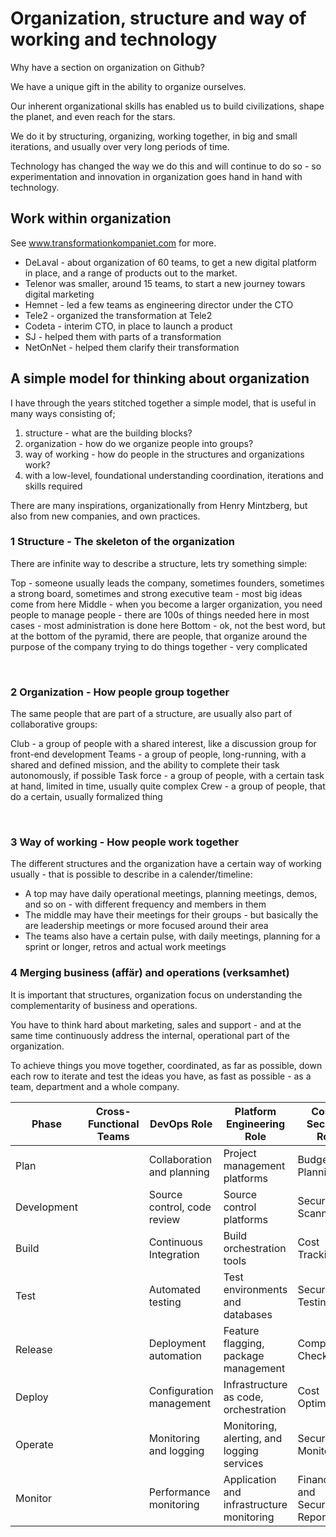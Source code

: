 # Organization, structure and way of working and technology

Why have a section on organization on Github?

We have a unique gift in the ability to organize ourselves.

Our inherent organizational skills has enabled us to build civilizations, shape the planet, and even reach for the stars.

We do it by structuring, organizing, working together, in big and small iterations, and usually over very long periods of time.

Technology has changed the way we do this and will continue to do so - so experimentation and innovation in organization goes hand in hand with technology.

## Work within organization

See www.transformationkompaniet.com for more.

- DeLaval - about organization of 60 teams, to get a new digital platform in place, and a range of products out to the market.
- Telenor was smaller, around 15 teams, to start a new journey towars digital marketing
- Hemnet - led a few teams as engineering director under the CTO
- Tele2 - organized the transformation at Tele2
- Codeta - interim CTO, in place to launch a product
- SJ - helped them with parts of a transformation
- NetOnNet - helped them clarify their transformation

## A simple model for thinking about organization

I have through the years stitched together a simple model, that is useful in many ways consisting of;

1. structure - what are the building blocks?
2. organization - how do we organize people into groups?
3. way of working - how do people in the structures and organizations work?
4. with a low-level, foundational understanding coordination, iterations and skills required

There are many inspirations, organizationally from Henry Mintzberg, but also from new companies, and own practices.

### 1 Structure - The skeleton of the organization

There are infinite way to describe a structure, lets try something simple:

Top - someone usually leads the company, sometimes founders, sometimes a strong board, sometimes and strong executive team - most big ideas come from here
Middle - when you become a larger organization, you need people to manage people - there are 100s of things needed here in most cases - most administration is done here
Bottom - ok, not the best word, but at the bottom of the pyramid, there are people, that organize around the purpose of the company trying to do things together - very complicated

<br>

### 2 Organization - How people group together

The same people that are part of a structure, are usually also part of collaborative groups:

Club - a group of people with a shared interest, like a discussion group for front-end development
Teams - a group of people, long-running, with a shared and defined mission, and the ability to complete their task autonomously, if possible
Task force - a group of people, with a certain task at hand, limited in time, usually quite complex
Crew - a group of people, that do a certain, usually formalized thing

<br>

### 3 Way of working - How people work together

The different structures and the organization have a certain way of working usually - that is possible to describe in a calender/timeline:

- A top may have daily operational meetings, planning meetings, demos, and so on - with different frequency and members in them
- The middle may have their meetings for their groups - but basically the are leadership meetings or more focused around their area
- The teams also have a certain pulse, with daily meetings, planning for a sprint or longer, retros and actual work meetings

### 4 Merging business (affär) and operations (verksamhet)

It is important that structures, organization focus on understanding the complementarity of business and operations.

You have to think hard about marketing, sales and support - and at the same time continuously address the internal, operational part of the organization.

To achieve things you move together, coordinated, as far as possible, down each row to iterate and test the ideas you have, as fast as possible - as a team, department and a whole company.

| Phase       | Cross-Functional Teams | DevOps Role                 | Platform Engineering Role                  | Cost & Security Role             | Reliability (SRE) Role                          | Support & Incident Mgmt     | Quality & Metrics              | Design/UX                  | Data (including ML/AI)        |
| ----------- | ---------------------- | --------------------------- | ------------------------------------------ | -------------------------------- | ----------------------------------------------- | --------------------------- | ------------------------------ | -------------------------- | ----------------------------- |
| Plan        |                        | Collaboration and planning  | Project management platforms               | Budget Planning                  | Define SLIs/SLOs/SLAs                           | Incident Planning           | SEO & KPI Planning             | UX Research & Planning     | Data Strategy & Planning      |
| Development |                        | Source control, code review | Source control platforms                   | Security Scanning                | Code instrumentation for monitoring             | -                           | Accessibility Compliance       | Design Prototyping         | Data Collection & Preparation |
| Build       |                        | Continuous Integration      | Build orchestration tools                  | Cost Tracking                    | Automate build processes for reliability        | -                           | -                              | UI Build                   | Data Processing & Training    |
| Test        |                        | Automated testing           | Test environments and databases            | Security Testing                 | Validate against SLOs, resilience testing       | -                           | Performance Testing            | Usability Testing          | Data Validation & Testing     |
| Release     |                        | Deployment automation       | Feature flagging, package management       | Compliance Checks                | Change validation, error budgets                | -                           | SEO & Accessibility Checks     | Design Review              | Data Deployment               |
| Deploy      |                        | Configuration management    | Infrastructure as code, orchestration      | Cost Optimization                | Automated rollouts/rollbacks, capacity planning | -                           | -                              | User Experience Monitoring | Data Monitoring               |
| Operate     |                        | Monitoring and logging      | Monitoring, alerting, and logging services | Security Monitoring              | Incident management, availability monitoring    | On-Call Scheduling          | Real-Time Performance Metrics  | User Feedback              | Data Operations               |
| Monitor     |                        | Performance monitoring      | Application and infrastructure monitoring  | Financial and Security Reporting | Post-mortem analysis, continuous improvement    | Incident Review/Post-mortem | SEO & Accessibility Monitoring | User Experience Analytics  | Data Analytics & Feedback     |
